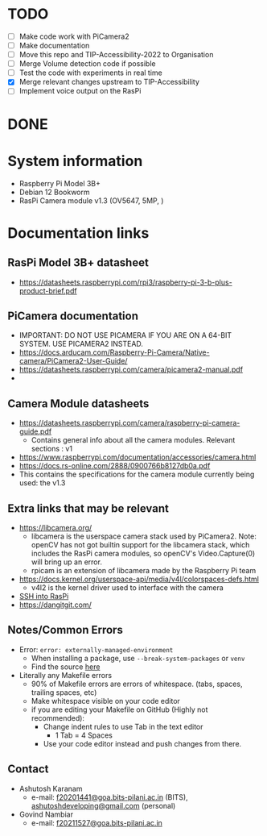 # TODO
- [ ] Make code work with PiCamera2
- [ ] Make documentation
- [ ] Move this repo and TIP-Accessibility-2022 to Organisation
- [ ] Merge Volume detection code if possible
- [ ] Test the code with experiments in real time
- [X] Merge relevant changes upstream to TIP-Accessibility
- [ ] Implement voice output on the RasPi
# DONE

# System information
- Raspberry Pi Model 3B+
- Debian 12 Bookworm
- RasPi Camera module v1.3 (OV5647, 5MP, <resolution>)

# Documentation links 
## RasPi Model 3B+ datasheet
- https://datasheets.raspberrypi.com/rpi3/raspberry-pi-3-b-plus-product-brief.pdf
## PiCamera documentation
 - IMPORTANT: DO NOT USE PICAMERA IF YOU ARE ON A 64-BIT SYSTEM. USE PICAMERA2 INSTEAD.   
 - https://docs.arducam.com/Raspberry-Pi-Camera/Native-camera/PiCamera2-User-Guide/
 - https://datasheets.raspberrypi.com/camera/picamera2-manual.pdf
 - 
## Camera Module datasheets
- https://datasheets.raspberrypi.com/camera/raspberry-pi-camera-guide.pdf
  - Contains general info about all the camera modules. Relevant sections : v1
- https://www.raspberrypi.com/documentation/accessories/camera.html
-  https://docs.rs-online.com/2888/0900766b8127db0a.pdf
  - This contains the specifications for the camera module currently being used: the v1.3   
## Extra links that may be relevant
- https://libcamera.org/
  - libcamera is the userspace camera stack used by PiCamera2. Note: openCV has not got builtin support for the libcamera stack, which includes the RasPi camera modules, so openCV's Video.Capture(0) will bring up an error.
  - rpicam is an extension of libcamera made by the Raspberry Pi team      
- https://docs.kernel.org/userspace-api/media/v4l/colorspaces-defs.html
  - v4l2 is the kernel driver used to interface with the camera
- [SSH into RasPi](https://www.makeuseof.com/how-to-ssh-into-raspberry-pi-remote/)
- https://dangitgit.com/

## Notes/Common Errors
- Error: `error: externally-managed-environment`
  - When installing a package, use `--break-system-packages` or `venv`
  - Find the source [here](https://stackoverflow.com/questions/75602063/pip-install-r-requirements-txt-is-failing-this-environment-is-externally-mana)
- Literally any Makefile errors
  - 90% of Makefile errors are errors of whitespace. (tabs, spaces, trailing spaces, etc)
  - Make whitespace visible on your code editor
  - if you are editing your Makefile on GitHub (Highly not recommended):
  	- Change indent rules to use Tab in the text editor
   		- 1 Tab = 4 Spaces
     - Use your code editor instead and push changes from there.
## Contact
- Ashutosh Karanam
  - e-mail: f20201441@goa.bits-pilani.ac.in (BITS), ashutoshdeveloping@gmail.com (personal) 
- Govind Nambiar
  - e-mail: f20211527@goa.bits-pilani.ac.in

